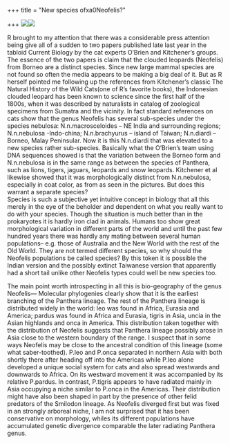 +++
title = "New species ofxa0Neofelis?"

+++
[![](https://i0.wp.com/bp0.blogger.com/_ZhvcTTaaD_4/RfuDF8cE73I/AAAAAAAAAFo/K38pO0uBYHo/s320/clouded_leopard.jpg)](http://bp0.blogger.com/_ZhvcTTaaD_4/RfuDF8cE73I/AAAAAAAAAFo/K38pO0uBYHo/s1600-h/clouded_leopard.jpg)[![](https://i0.wp.com/bp0.blogger.com/_ZhvcTTaaD_4/RfuDF8cE74I/AAAAAAAAAFw/4j4ZzYdURng/s320/clouded_leopard_old.jpg)](http://bp0.blogger.com/_ZhvcTTaaD_4/RfuDF8cE74I/AAAAAAAAAFw/4j4ZzYdURng/s1600-h/clouded_leopard_old.jpg)

R brought to my attention that there was a considerable press attention
being give all of a sudden to two papers published late last year in the
tabloid Current Biology by the cat experts O’Brien and Kitchener’s
groups. The essence of the two papers is claim that the clouded leopards
(Neofelis) from Borneo are a distinct species. Since new large mammal
species are not found so often the media appears to be making a big deal
of it. But as R herself pointed me following up the references from
Kitchener’s classic The Natural History of the Wild Cats(one of R’s
favorite books), the Indonesian clouded leopard has been known to
science since the first half of the 1800s, when it was described by
naturalists in catalog of zoological specimens from Sumatra and the
vicinity. In fact standard references on cats show that the genus
Neofelis has several sub-species under the species nebulosa:
N.n.macrosceloides – NE India and surrounding regions; N.n.nebulosa
-Indo-china; N.n.brachyurus – island of Taiwan; N.n.diardi – Borneo,
Malay Peninsular. Now it is this N.n.diardi that was elevated to a new
species rather sub-species. Basically what the O’Brien’s team using DNA
sequences showed is that the variation between the Borneo form and
N.n.nebulosa is in the same range as between the species of Panthera,
such as lions, tigers, jaguars, leopards and snow leopards. Kitchener et
al likewise showed that it was morphologically distinct from
N.n.nebulosa, especially in coat color, as from as seen in the pictures.
But does this warrant a separate species?  
Species is such a subjective yet intuitive concept in biology that all
this merely in the eye of the beholder and dependent on what you really
want to do with your species. Though the situation is much better than
in the prokaryotes it is hardly iron clad in animals. Humans too show
great morphological variation in different parts of the world and until
the past few hundred years there was hardly any mating between several
human populations– e.g. those of Australia and the New World with the
rest of the Old World. They are not termed different species, so why
should the Neofelis populations be called species? By this token it is
possible the Indian version and the possibly extinct Taiwanese version
that apparently had a short tail unlike other Neofelis types could well
be new species too.

The main point worth introspecting in all this is bio-geography of the
genus Neofelis— Molecular phylogenies clearly show that it is the
earliest branching of the Panthera lineage. The rest of the Panthera
lineage is distributed widely in the world: leo was found in Africa,
Eurasia and America; pardus was found in Africa and Eurasia, tigris in
Asia, uncia in the Asian highlands and onca in America. This
distribution taken together with the distribution of Neofelis suggests
that Panthera lineage possibly arose in Asia close to the western
boundary of the range. I suspect that in some ways Neofelis may be close
to the ancestral condition of this lineage (some what saber-toothed).
P.leo and P.onca separated in northern Asia with both shortly there
after heading off into the Americas while P.leo alone developed a unique
social system for cats and also spread westwards and downwards to
Africa. On its westward movement it was accompanied by its relative
P.pardus. In contrast, P.tigris appears to have radiated mainly in Asia
occupying a niche similar to P.onca in the Americas. Their distribution
might have also been shaped in part by the presence of other felid
predators of the Smilodon lineage. As Neofelis diverged first but was
fixed in an strongly arboreal niche, I am not surprised that it has been
conservative on morphology, whiles its different populations have
accumulated genetic divergence comparable the later radiating Panthera
genus.
